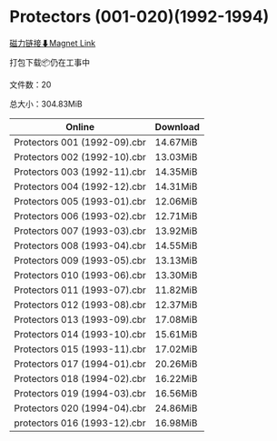 # Protectors (001-020)(1992-1994)

[磁力链接⬇Magnet Link](magnet:?xt=urn:btih:a57882c6462c4d88b46e8abd6f8d15be7e727923&dn=Protectors%20%28001-020%29%281992-1994%29)

打包下载📦仍在工事中

文件数：20

总大小：304.83MiB

Online | Download
--- | ---
Protectors 001 (1992-09).cbr | 14.67MiB
Protectors 002 (1992-10).cbr | 13.03MiB
Protectors 003 (1992-11).cbr | 14.35MiB
Protectors 004 (1992-12).cbr | 14.31MiB
Protectors 005 (1993-01).cbr | 12.06MiB
Protectors 006 (1993-02).cbr | 12.71MiB
Protectors 007 (1993-03).cbr | 13.92MiB
Protectors 008 (1993-04).cbr | 14.55MiB
Protectors 009 (1993-05).cbr | 13.13MiB
Protectors 010 (1993-06).cbr | 13.30MiB
Protectors 011 (1993-07).cbr | 11.82MiB
Protectors 012 (1993-08).cbr | 12.37MiB
Protectors 013 (1993-09).cbr | 17.08MiB
Protectors 014 (1993-10).cbr | 15.61MiB
Protectors 015 (1993-11).cbr | 17.02MiB
Protectors 017 (1994-01).cbr | 20.26MiB
Protectors 018 (1994-02).cbr | 16.22MiB
Protectors 019 (1994-03).cbr | 16.56MiB
Protectors 020 (1994-04).cbr | 24.86MiB
protectors 016 (1993-12).cbr | 16.98MiB